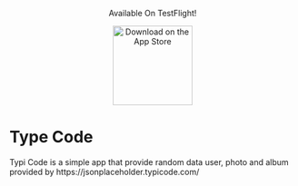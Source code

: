 <p align="center">
Available On TestFlight!
</p>

<p align="center">
  <a href="https://testflight.apple.com/join/qusWSvSg">
    <img alt="Download on the App Store" title="App Store" src="https://imgur.com/a/Hi3Ar45.png" width="140">
  </a>
</p>
<h1> Type Code </h1>
Typi Code is a simple app that provide random data user, photo and album provided by https://jsonplaceholder.typicode.com/
